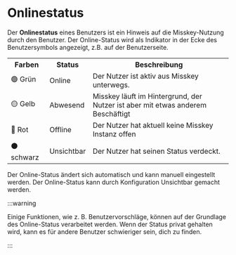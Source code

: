 # Onlinestatus

Der **Onlinestatus** eines Benutzers ist ein Hinweis auf die Misskey-Nutzung durch den Benutzer.
Der Online-Status wird als Indikator in der Ecke des Benutzersymbols angezeigt, z.B. auf der Benutzerseite.

<table>
	<tbody><tr>
		<th>Farben</th>
		<th>Status</th>
		<th>Beschreibung</th>
	</tr>
	<tr>
		<td>🟢 Grün</td>
		<td>Online</td>
		<td>Der Nutzer ist aktiv aus Misskey unterwegs.</td>
	</tr>
	<tr>
		<td>🟡 Gelb</td>
		<td>Abwesend</td>
		<td>Misskey läuft im Hintergrund, der Nutzer ist aber mit etwas anderem Beschäftigt</td>
	</tr>
	<tr>
		<td>🔴 Rot</td>
		<td>Offline</td>
		<td>Der Nutzer hat aktuell keine Misskey Instanz offen</td>
	</tr>
	<tr>
		<td>⚫ schwarz</td>
		<td>Unsichtbar</td>
		<td>Der Nutzer hat seinen Status verdeckt.</td>
	</tr>
</tbody></table>

Der Online-Status ändert sich automatisch und kann manuell eingestellt werden.
Der Online-Status kann durch Konfiguration Unsichtbar gemacht werden.

:::warning

Einige Funktionen, wie z. B. Benutzervorschläge, können auf der Grundlage des Online-Status verarbeitet werden. Wenn der Status privat gehalten wird, kann es für andere Benutzer schwieriger sein, dich zu finden.

:::
